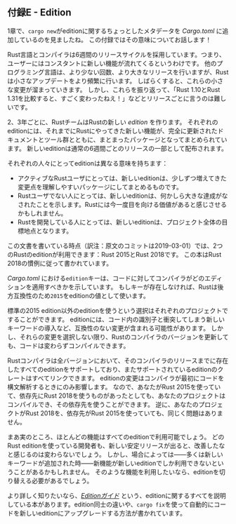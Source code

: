 <!--
## Appendix E - Editions
-->
## 付録E - Edition

<!--
In Chapter 1, you saw that `cargo new` adds a bit of metadata to your
*Cargo.toml* file about an edition. This appendix talks about what that means!
-->
1章で、`cargo new`がeditionに関するちょっとしたメタデータを *Cargo.toml* に追加しているのを見ましたね。
この付録ではその意味についてお話します！

<!--
The Rust language and compiler have a six-week release cycle, meaning users get
a constant stream of new features. Other programming languages release larger
changes less often; Rust releases smaller updates more frequently. After a
while, all of these tiny changes add up. But from release to release, it can be
difficult to look back and say, “Wow, between Rust 1.10 and Rust 1.31, Rust has
changed a lot!”
-->
Rust言語とコンパイラは6週間のリリースサイクルを採用しています。つまり、ユーザーにはコンスタントに新しい機能が流れてくるというわけです。
他のプログラミング言語は、より少ない回数、より大きなリリースを行いますが、Rustは小さなアップデートをより頻繁に行います。
しばらくすると、これらの小さな変更が溜まっていきます。
しかし、これらを振り返って、「Rust 1.10とRust 1.31を比較すると、すごく変わったねえ！」などとリリースごとに言うのは難しいです。

<!--
Every two or three years, the Rust team produces a new Rust *edition*. Each
edition brings together the features that have landed into a clear package with
fully updated documentation and tooling. New editions ship as part of the usual
six-week release process.
-->
2、3年ごとに、RustチームはRustの新しい *edition* を作ります。
それぞれのeditionには、それまでにRustにやってきた新しい機能が、完全に更新されたドキュメントとツール群とともに、まとまったパッケージとなってまとめられています。
新しいeditionは通常の6週間ごとのリリースの一部として配布されます。

<!--
Editions serve different purposes for different people:
-->
それぞれの人々にとってeditionは異なる意味を持ちます：

<!--
* For active Rust users, a new edition brings together incremental changes into
  an easy-to-understand package.
* For non-users, a new edition signals that some major advancements have
  landed, which might make Rust worth another look.
* For those developing Rust, a new edition provides a rallying point for the
  project as a whole.
-->
* アクティブなRustユーザにとっては、新しいeditionは、少しずつ増えてきた変更点を理解しやすいパッケージにしてまとめるものです。
* Rustユーザでない人にとっては、新しいeditionは、何かしら大きな達成がなされたことを示します。Rustには今一度目を向ける価値があると感じさせるかもしれません。
* Rustを開発している人にとっては、新しいeditionは、プロジェクト全体の目標地点となります。

<!--
At the time of this writing, two Rust editions are available: Rust 2015 and
Rust 2018. This book is written using Rust 2018 edition idioms.
-->
この文書を書いている時点（訳注：原文のコミットは2019-03-01）では、2つのRustのeditionが利用できます：Rust 2015とRust 2018です。
この本はRust 2018の慣例に従って書かれています。

<!--
The `edition` key in *Cargo.toml* indicates which edition the compiler should
use for your code. If the key doesn’t exist, Rust uses `2015` as the edition
value for backward compatibility reasons.
-->
*Cargo.toml* における`edition`キーは、コードに対してコンパイラがどのエディションを適用すべきかを示しています。
もしキーが存在しなければ、Rustは後方互換性のため`2015`をeditionの値として使います。

<!--
Each project can opt in to an edition other than the default 2015 edition.
Editions can contain incompatible changes, such as including a new keyword that
conflicts with identifiers in code. However, unless you opt in to those
changes, your code will continue to compile even as you upgrade the Rust
compiler version you use.
-->
標準の2015 edition以外のeditionを使うという選択はそれぞれのプロジェクトですることができます。
editionには、コード内の識別子と衝突してしまう新しいキーワードの導入など、互換性のない変更が含まれる可能性があります。
しかし、それらの変更を選択しない限り、Rustのコンパイラのバージョンを更新しても、コードは変わらずコンパイルできます。

<!--
All Rust compiler versions support any edition that existed prior to that
compiler’s release, and they can link crates of any supported editions
together. Edition changes only affect the way the compiler initially parses
code. Therefore, if you’re using Rust 2015 and one of your dependencies uses
Rust 2018, your project will compile and be able to use that dependency. The
opposite situation, where your project uses Rust 2018 and a dependency uses
Rust 2015, works as well.
-->
Rustコンパイラは全バージョンにおいて、そのコンパイラのリリースまでに存在したすべてのeditionをサポートしており、またサポートされているeditionのクレートはすべてリンクできます。
editionの変更はコンパイラが最初にコードを構文解析するときにのみ影響します。
なので、あなたがRust 2015を使っていて、依存先にRust 2018を使うものがあったとしても、あなたのプロジェクトはコンパイルでき、その依存先を使うことができます。
逆に、あなたのプロジェクトがRust 2018を、依存先がRust 2015を使っていても、同じく問題はありません。

<!--
To be clear: most features will be available on all editions. Developers using
any Rust edition will continue to see improvements as new stable releases are
made. However, in some cases, mainly when new keywords are added, some new
features might only be available in later editions. You will need to switch
editions if you want to take advantage of such features.
-->
まあ実のところ、ほとんどの機能はすべてのeditionで利用可能でしょう。
どのRust editionを使っている開発者も、新しい安定リリースが出ると、改善したなと感じるのは変わらないでしょう。
しかし、場合によっては――多くは新しいキーワードが追加された時――新機能が新しいeditionでしか利用できないということがあるかもしれません。
そのような機能を利用したいなら、editionを切り替える必要があるでしょう。

<!--
For more details, the [*Edition
Guide*](https://doc.rust-lang.org/stable/edition-guide/) is a complete book
about editions that enumerates the differences between editions and explains
how to automatically upgrade your code to a new edition via `cargo fix`.
-->
より詳しく知りたいなら、[*Editionガイド*](https://doc.rust-lang.org/stable/edition-guide/) という、editionに関するすべてを説明している本があります。edition同士の違いや、`cargo fix`を使って自動的にコードを新しいeditionにアップグレードする方法が書かれています。
